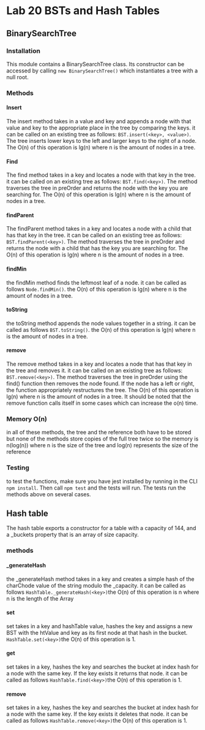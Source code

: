 # Lab 20 BSTs and Hash Tables

## BinarySearchTree
### Installation
This module contains a BinarySearchTree class. Its constructor can be accessed by calling `new BinarySearchTree()` which instantiates a tree with a null root.

### Methods
#### Insert
The insert method takes in a value and key and appends a node with that value and key to the appropriate place in the tree by comparing the keys. it can be called on an existing tree as follows: `BST.insert(<key>, <value>)`. The tree inserts lower keys to the left and larger keys to the right of a node. The O(n) of this operation is lg(n) where n is the amount of nodes in a tree.

#### Find
The find method takes in a key and locates a node with that key in the tree. it can be called on an existing tree as follows: `BST.find(<key>)`. The method traverses the tree in preOrder and returns the node with the key you are searching for. The O(n) of this operation is lg(n) where n is the amount of nodes in a tree.

#### findParent
The findParent method takes in a key and locates a node with a child that has that key in the tree. it can be called on an existing tree as follows: `BST.findParent(<key>)`. The method traverses the tree in preOrder and returns the node with a child that has the key you are searching for. The O(n) of this operation is lg(n) where n is the amount of nodes in a tree.

####  findMin
the findMin method finds the leftmost leaf of a node. it can be called as follows `Node.findMin()`. the O(n) of this operation is lg(n) where n is the amount of nodes in a tree.

#### toString
the toString method appends the node values together in a string. it can be called as follows `BST.toString()`. the O(n) of this operation is lg(n) where n is the amount of nodes in a tree.

#### remove
The remove method takes in a key and locates a node that has that key in the tree and removes it. it can be called on an existing tree as follows: `BST.remove(<key>)`. The method traverses the tree in preOrder using the find() function then removes the node found. If the node has a left or right, the function appropriately restructures the tree. The O(n) of this operation is lg(n) where n is the amount of nodes in a tree. It should be noted that the remove function calls itself in some cases which can increase the o(n) time.
### Memory O(n)
in all of these methods, the tree and the reference both have to be stored but none of the methods store copies of the full tree twice so the memory is n(log(n)) where n is the size of the tree and log(n) represents the size of the reference
### Testing
to test the functions, make sure you have jest installed by running in the CLI `npm install`. Then call `npm test` and the tests will run. The tests run the methods above on several cases.


## Hash table
The hash table exports a constructor for a table with a capacity of 144, and a \_buckets property that is an array of size capacity.
### methods
#### \_generateHash
the \_generateHash method takes in a key and creates a simple hash of the charChode value of the string modulo the \_capacity. it can be called as follows `HashTable._generateHash(<key>)`the O(n) of this operation is n where n is the length of the Array

#### set
set takes in a key and hashTable value, hashes the key and assigns a new BST with the htValue and key as its first node at that hash in the bucket. `HashTable.set(<key>)`the O(n) of this operation is 1.

#### get
set takes in a key, hashes the key and searches the bucket at index hash for a node with the same key. If the key exists it returns that node. it can be called as follows `HashTable.find(<key>)`the O(n) of this operation is 1.

#### remove
set takes in a key, hashes the key and searches the bucket at index hash for a node with the same key. If the key exists it deletes that node. it can be called as follows `HashTable.remove(<key>)`the O(n) of this operation is 1.
